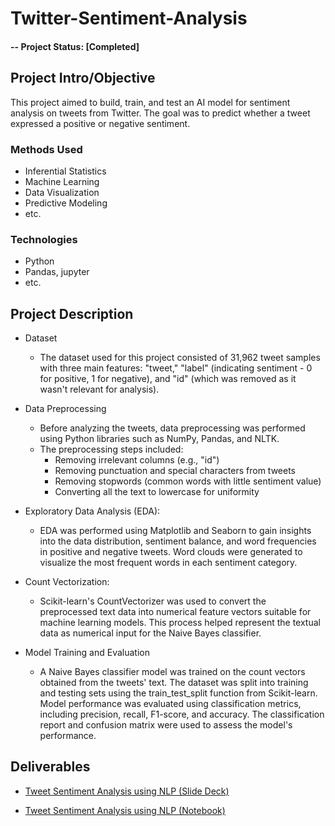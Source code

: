 # Twitter-Sentiment-Analysis

#### -- Project Status: [Completed]

## Project Intro/Objective
This project aimed to build, train, and test an AI model for sentiment analysis on tweets from Twitter. The goal was to predict whether a tweet expressed a positive or negative sentiment.

### Methods Used
* Inferential Statistics
* Machine Learning
* Data Visualization
* Predictive Modeling
* etc.

### Technologies
* Python
* Pandas, jupyter
* etc.

## Project Description
* Dataset
  * The dataset used for this project consisted of 31,962 tweet samples with three main features: "tweet," "label" (indicating sentiment - 0 for positive, 1 for negative), and "id" (which was removed as it wasn't relevant for analysis).
    
* Data Preprocessing
  * Before analyzing the tweets, data preprocessing was performed using Python libraries such as NumPy, Pandas, and NLTK.
  * The preprocessing steps included:
    * Removing irrelevant columns (e.g., "id")
    * Removing punctuation and special characters from tweets
    * Removing stopwords (common words with little sentiment value)
    * Converting all the text to lowercase for uniformity
      
* Exploratory Data Analysis (EDA):
  * EDA was performed using Matplotlib and Seaborn to gain insights into the data distribution, sentiment balance, and word frequencies in positive and negative tweets. Word clouds were generated to visualize the most frequent words in each sentiment category.
  
* Count Vectorization:
  * Scikit-learn's CountVectorizer was used to convert the preprocessed text data into numerical feature vectors suitable for machine learning models. This process helped represent the textual data as numerical input for the Naive Bayes classifier.
  
* Model Training and Evaluation
  * A Naive Bayes classifier model was trained on the count vectors obtained from the tweets' text. The dataset was split into training and testing sets using the train_test_split function from Scikit-learn. Model performance was evaluated using classification metrics, including precision, recall, F1-score, and accuracy. The classification report and confusion matrix were used to assess the model's performance.

## Deliverables
* [Tweet Sentiment Analysis using NLP (Slide Deck)](https://docs.google.com/presentation/d/1fM4FMZr9NIFt8U8tPeaV5KhOLJEfj9Ayz_kGXuRMv94/edit?usp=sharing)

* [Tweet Sentiment Analysis using NLP (Notebook)](https://github.com/Talha-Fasih-Khan/Twitter-Sentiment-Analysis-with-NLP/blob/5dc831d0046730a1d6e4729f01fa0d87a54ebefa/Twitter_Sentiment_Analysis.ipynb)
